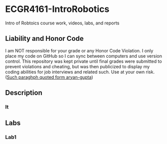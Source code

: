 # ECGR4161-IntroRobotics
Intro of Robtoics course work, videos, labs, and reports

## Liability and Honor Code
I am NOT responsible for your grade or any Honor Code Violation. I only place my code on GitHub so I can sync between computers and use version control. This repository was kept private until final grades were submitted to prevent violations and cheating, but was then publicized to display my coding abilities for job interviews and related such. Use at your own risk. ([Such paraghph quoted form aryan-gupta](https://github.com/aryan-gupta))

## Description
### It 

## Labs
### Lab1
